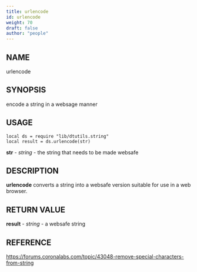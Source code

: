 ```yaml
---
title: urlencode
id: urlencode
weight: 70
draft: false
author: "people"
---
```


## NAME

urlencode

## SYNOPSIS

encode a string in a websage manner

## USAGE
```
local ds = require "lib/dtutils.string"
local result = ds.urlencode(str)
```
**str** - _string_ - the string that needs to be made websafe

## DESCRIPTION

**urlencode** converts a string into a websafe version suitable for
use in a web browser.

## RETURN VALUE

**result** - _string_ - a websafe string

## REFERENCE

https://forums.coronalabs.com/topic/43048-remove-special-characters-from-string